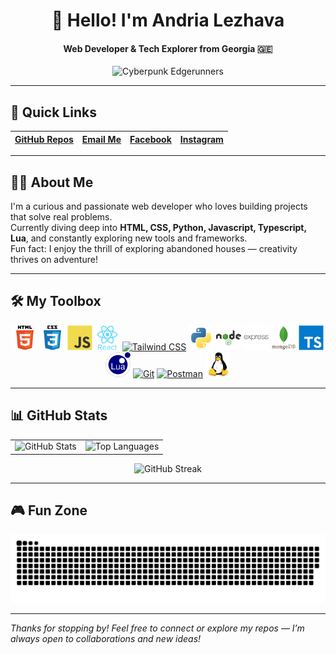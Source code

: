 <h1 align="center">👋 Hello! I'm Andria Lezhava</h1>
<h4 align="center">Web Developer & Tech Explorer from Georgia 🇬🇪</h4>

<div align="center">
  <img src="https://media1.tenor.com/m/b67ZlZdTsQ4AAAAd/cyberpunk-edgerunners.gif" alt="Cyberpunk Edgerunners" width="auto" />
</div>

---

## 🚀 Quick Links  
| [GitHub Repos](https://github.com/andria123-bot?tab=repositories) | [Email Me](mailto:andria.lezhava660@gmail.com) | [Facebook](https://facebook.com/andria.lezhava.611319) | [Instagram](https://instagram.com/andria.lezhava) |
| --- | --- | --- | --- |

---

## 👨‍💻 About Me
I'm a curious and passionate web developer who loves building projects that solve real problems.  
Currently diving deep into **HTML, CSS, Python, Javascript, Typescript, Lua**, and constantly exploring new tools and frameworks.  
Fun fact: I enjoy the thrill of exploring abandoned houses — creativity thrives on adventure!

---

## 🛠️ My Toolbox

<p align="center">
  <a href="https://www.w3.org/html/" target="_blank" rel="noopener noreferrer"><img src="https://raw.githubusercontent.com/devicons/devicon/master/icons/html5/html5-original-wordmark.svg" alt="HTML5" width="40" height="40"/></a>
  <a href="https://www.w3schools.com/css/" target="_blank" rel="noopener noreferrer"><img src="https://raw.githubusercontent.com/devicons/devicon/master/icons/css3/css3-original-wordmark.svg" alt="CSS3" width="40" height="40"/></a>
  <a href="https://developer.mozilla.org/en-US/docs/Web/JavaScript" target="_blank" rel="noopener noreferrer"><img src="https://raw.githubusercontent.com/devicons/devicon/master/icons/javascript/javascript-original.svg" alt="JavaScript" width="40" height="40"/></a>
  <a href="https://reactjs.org/" target="_blank" rel="noopener noreferrer"><img src="https://raw.githubusercontent.com/devicons/devicon/master/icons/react/react-original-wordmark.svg" alt="React" width="40" height="40"/></a>
  <a href="https://tailwindcss.com/" target="_blank" rel="noopener noreferrer"><img src="https://www.vectorlogo.zone/logos/tailwindcss/tailwindcss-icon.svg" alt="Tailwind CSS" width="40" height="40"/></a>
  <a href="https://www.python.org" target="_blank" rel="noopener noreferrer"><img src="https://raw.githubusercontent.com/devicons/devicon/master/icons/python/python-original.svg" alt="Python" width="40" height="40"/></a>
  <a href="https://nodejs.org" target="_blank" rel="noopener noreferrer"><img src="https://raw.githubusercontent.com/devicons/devicon/master/icons/nodejs/nodejs-original-wordmark.svg" alt="Node.js" width="40" height="40"/></a>
  <a href="https://expressjs.com" target="_blank" rel="noopener noreferrer"><img src="https://raw.githubusercontent.com/devicons/devicon/master/icons/express/express-original-wordmark.svg" alt="Express" width="40" height="40"/></a>
  <a href="https://www.mongodb.com/" target="_blank" rel="noopener noreferrer"><img src="https://raw.githubusercontent.com/devicons/devicon/master/icons/mongodb/mongodb-original-wordmark.svg" alt="MongoDB" width="40" height="40"/></a>
  <a href="https://www.typescriptlang.org/" target="_blank" rel="noopener noreferrer"><img src="https://raw.githubusercontent.com/devicons/devicon/master/icons/typescript/typescript-original.svg" alt="TypeScript" width="40" height="40"/></a>
  <a href="https://www.lua.org/" target="_blank" rel="noopener noreferrer"><img src="https://raw.githubusercontent.com/devicons/devicon/master/icons/lua/lua-original.svg" alt="Lua" width="40" height="40"/></a>
  <a href="https://git-scm.com/" target="_blank" rel="noopener noreferrer"><img src="https://www.vectorlogo.zone/logos/git-scm/git-scm-icon.svg" alt="Git" width="40" height="40"/></a>
  <a href="https://www.postman.com/" target="_blank" rel="noopener noreferrer"><img src="https://www.vectorlogo.zone/logos/getpostman/getpostman-icon.svg" alt="Postman" width="40" height="40"/></a>
  <a href="https://www.linux.org/" target="_blank" rel="noopener noreferrer"><img src="https://raw.githubusercontent.com/devicons/devicon/master/icons/linux/linux-original.svg" alt="Linux" width="40" height="40"/></a>
</p>


---

## 📊 GitHub Stats

<table>
  <tr>
    <td valign="top"><img src="https://github-readme-stats.vercel.app/api?username=andria123-bot&show_icons=true&locale=en" alt="GitHub Stats" /></td>
    <td valign="top"><img src="https://github-readme-stats.vercel.app/api/top-langs?username=andria123-bot&show_icons=true&locale=en&layout=compact" alt="Top Languages" /></td>
  </tr>
</table>

<div align="center">
  <img src="https://github-readme-streak-stats.herokuapp.com/?user=andria123-bot" alt="GitHub Streak" />
</div>

---

## 🎮 Fun Zone

![snake gif](https://github.com/andria123-bot/andria123-bot/blob/output/github-snake-dark.svg)

---

*Thanks for stopping by! Feel free to connect or explore my repos — I’m always open to collaborations and new ideas!*
